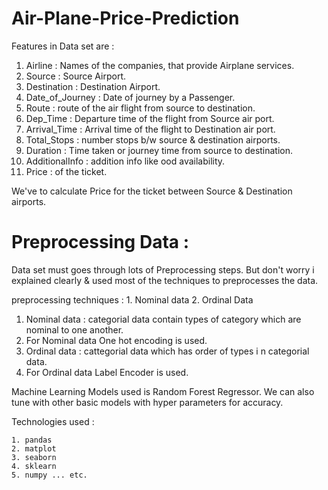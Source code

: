 # Air-Plane-Price-Prediction

Features in Data set are :


1. Airline         : Names of the companies, that provide Airplane services.
2. Source          : Source Airport.
3. Destination     : Destination Airport.
4. Date_of_Journey : Date of journey by a Passenger.
5. Route           : route of the air flight from source to destination.
6. Dep_Time        : Departure time of the flight from Source air port.
7. Arrival_Time    : Arrival time of the flight to Destination air port.
8. Total_Stops     : number stops b/w source & destination airports.
9. Duration        : Time taken or journey time from source to destination.
10. AdditionalInfo : addition info like ood availability.
11. Price          : of the ticket.


We've to calculate Price for the ticket between Source & Destination airports.

# Preprocessing Data :

Data set must goes through lots of Preprocessing steps.
But don't worry i explained clearly & used most of the techniques to preprocesses the data.

preprocessing techniques :
    1. Nominal data
    2. Ordinal Data
    
    
1. Nominal data : categorial data contain types of category which are nominal to one another.
2. For Nominal data One hot encoding is used.
3. Ordinal data : cattegorial data which has order of types i n categorial data.
4. For Ordinal data Label Encoder is used.


Machine Learning Models used is Random Forest Regressor.
We can also tune with other basic models with hyper parameters for accuracy.


Technologies used :

    1. pandas 
    2. matplot
    3. seaborn
    4. sklearn 
    5. numpy ... etc.
